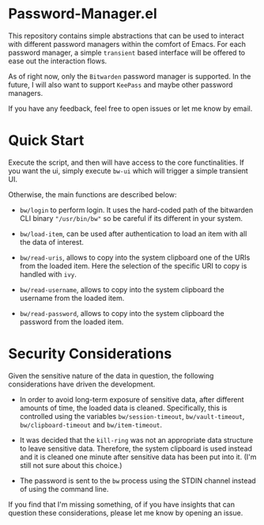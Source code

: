 # Password-Manager.el

This repository contains simple abstractions that can be used to
interact with different password managers within the comfort of
Emacs. For each password manager, a simple `transient` based interface
will be offered to ease out the interaction flows.

As of right now, only the `Bitwarden` password manager is
supported. In the future, I will also want to support `KeePass` and
maybe other password managers.

If you have any feedback, feel free to open issues or let me know by
email.

# Quick Start

Execute the script, and then will have access to the core
functinalities. If you want the ui, simply execute `bw-ui` which will
trigger a simple transient UI.

Otherwise, the main functions are described below:

- `bw/login` to perform login. It uses the hard-coded path of the bitwarden CLI binary
  `"/usr/bin/bw"` so be careful if its different in your system.
  
- `bw/load-item`, can be used after authentication to load an item
  with all the data of interest.
  
- `bw/read-uris`, allows to copy into the system clipboard one of the
  URIs from the loaded item. Here the selection of the specific URI to
  copy is handled with `ivy`.
  
- `bw/read-username`, allows to copy into the system clipboard the
  username from the loaded item.
  
- `bw/read-password`, allows to copy into the system clipboard the
  password from the loaded item.
  
# Security Considerations

Given the sensitive nature of the data in question, the following
considerations have driven the development.

- In order to avoid long-term exposure of sensitive data, after
  different amounts of time, the loaded data is cleaned. Specifically,
  this is controlled using the variables `bw/session-timeout`,
  `bw/vault-timeout`, `bw/clipboard-timeout` and `bw/item-timeout`.
  
- It was decided that the `kill-ring` was not an appropriate data
  structure to leave sensitive data. Therefore, the system clipboard
  is used instead and it is cleaned one minute after sensitive data
  has been put into it. (I'm still not sure about this choice.)
  
- The password is sent to the `bw` process using the STDIN channel
  instead of using the command line.

If you find that I'm missing something, of if you have insights that
can question these considerations, please let me know by opening an
issue.
